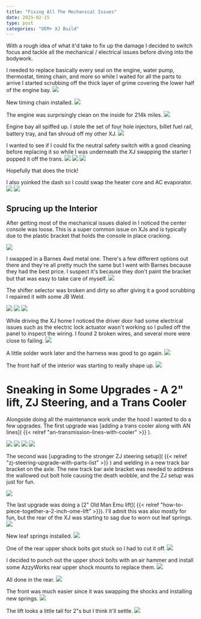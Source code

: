 ```yaml
---
title: "Fixing All The Mechanical Issues"
date: 2025-02-15
type: post
categories: "OEM+ XJ Build"
---
```


With a rough idea of what it'd take to fix up the damage I decided to switch focus and tackle all the mechanical / electrical issues before diving into the bodywork.

I needed to replace basically every seal on the engine, water pump, thermostat, timing chain, and more so while I waited for all the parts to arrive I started scrubbing off the thick layer of grime covering the lower half of the engine bay.
![](./images/15.jpg)

New timing chain installed.
![](./images/16.jpg)

The engine was surprisingly clean on the inside for 214k miles.
![](./images/17.jpg)

Engine bay all spiffed up. I stole the set of four hole injectors, billet fuel rail, battery tray, and fan shroud off my other XJ.
![](./images/18.jpg)

I wanted to see if I could fix the neutral safety switch with a good cleaning before replacing it so while I was underneath the XJ swapping the starter I popped it off the trans.
![](./images/27.jpg)
![](./images/28.jpg)
![](./images/29.jpg)

Hopefully that does the trick!

I also yoinked the dash so I could swap the heater core and AC evaporator.
![](./images/19.jpg)
![](./images/20.jpg)

## Sprucing up the Interior

After getting most of the mechanical issues dialed in I noticed the center console was loose. This is a super common issue on XJs and is typically due to the plastic bracket that holds the console in place cracking.

![](./images/21.jpg)

I swapped in a Barnes 4wd metal one. There's a few different options out there and they're all pretty much the same but I went with Barnes because they had the best price. I suspect it's because they don't paint the bracket but that was easy to take care of myself.
![](./images/22.jpg)

The shifter selector was broken and dirty so after giving it a good scrubbing I repaired it with some JB Weld.

![](./images/23.jpg)
![](./images/24.jpg)
![](./images/25.jpg)

While driving the XJ home I noticed the driver door had some electrical issues such as the electric lock actuator wasn't working so I pulled off the panel to inspect the wiring. I found 2 broken wires, and several more were close to failing.
![](./images/11.jpg)

A little solder work later and the harness was good to go again.
![](./images/12b.jpg)

The front half of the interior was starting to really shape up.
![](./images/26.jpg)

# Sneaking in Some Upgrades - A 2" lift, ZJ Steering, and a Trans Cooler

Alongside doing all the maintenance work under the hood I wanted to do a few upgrades. The first upgrade was [adding a trans cooler along with AN lines]( {{< relref "an-transmission-lines-with-cooler" >}} ).

![](./images/38.jpg)
![](./images/39.jpg)
![](./images/40.jpg)
![](./images/41.jpg)

The second was [upgrading to the stronger ZJ steering setup]( {{< relref "zj-steering-upgrade-with-parts-list" >}} ) and welding in a new track bar bracket on the axle. The new track bar axle bracket was needed to address the wallowed out bolt hole causing the death wobble, and the ZJ setup was just for fun.

![](./images/37.jpg)

The last upgrade was doing a [2" Old Man Emu lift]( {{< relref "how-to-piece-together-a-2-inch-ome-lift" >}}). I'll admit this was also mostly for fun, but the rear of the XJ was starting to sag due to worn out leaf springs.
![](./images/30.jpg)

New leaf springs installed.
![](./images/31.jpg)

One of the rear upper shock bolts got stuck so I had to cut it off.
![](./images/32.jpg)

I decided to punch out the upper shock bolts with an air hammer and install some AzzyWorks rear upper shock mounts to replace them.
![](./images/33.jpg)

All done in the rear.
![](./images/34.jpg)

The front was much easier since it was swapping the shocks and installing new springs.
![](./images/35.jpg)

The lift looks a little tall for 2"s but I think it'll settle.
![](./images/36.jpg)
